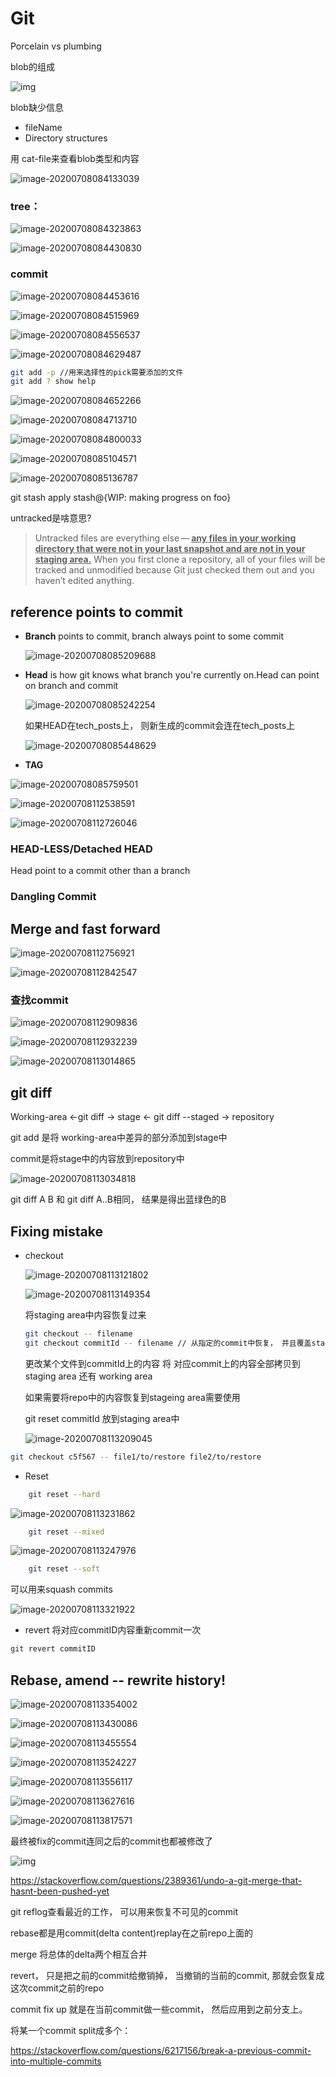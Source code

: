 # Git

Porcelain vs plumbing

blob的组成

![img](https://raw.githubusercontent.com/EdgeWalkerr/images/master/image-20200708083924482.png?token=ADGPFSHOVZNPFPW75ZQX7M27CAFLO)



blob缺少信息

- fileName
- Directory structures

用 cat-file来查看blob类型和内容

![image-20200708084133039](https://raw.githubusercontent.com/EdgeWalkerr/images/master/image-20200708084133039.png?token=ADGPFSHGVVLWAOGIYT7A4727AULJQ)

### tree：

![image-20200708084323863](https://raw.githubusercontent.com/EdgeWalkerr/images/master/image-20200708084323863.png?token=ADGPFSAFOYXW3EVN3RJ7PGK7AULO2)

![image-20200708084430830](https://raw.githubusercontent.com/EdgeWalkerr/images/master/image-20200708084430830.png?token=ADGPFSDXTTM2HS5ZVDQIAGS7AULTA)

### commit

![image-20200708084453616](https://raw.githubusercontent.com/EdgeWalkerr/images/master/image-20200708084453616.png?token=ADGPFSAC7UMTR3CNI6GLZIK7AULUM)

![image-20200708084515969](https://raw.githubusercontent.com/EdgeWalkerr/images/master/image-20200708084515969.png?token=ADGPFSDLSYFODRAZXZC7GPC7AULVY)

![image-20200708084556537](https://raw.githubusercontent.com/EdgeWalkerr/images/master/image-20200708084556537.png?token=ADGPFSHUOPEOK4W2NPPORIC7AULYO)



![image-20200708084629487](https://raw.githubusercontent.com/EdgeWalkerr/images/master/image-20200708084629487.png?token=ADGPFSANBBDNH2OZCB5X75S7AUL2O)

```bash
git add -p //用来选择性的pick需要添加的文件
git add ? show help
```

![image-20200708084652266](https://raw.githubusercontent.com/EdgeWalkerr/images/master/image-20200708084652266.png?token=ADGPFSFGCSOMWQJGOWYIYKK7AUL3Y)

![image-20200708084713710](https://raw.githubusercontent.com/EdgeWalkerr/images/master/image-20200708084713710.png?token=ADGPFSAWFBSIA4E2QST5KH27AUL5E)

![image-20200708084800033](https://raw.githubusercontent.com/EdgeWalkerr/images/master/image-20200708084800033.png?token=ADGPFSBFCJSTSMWYRWERWXK7AUMAE)

![image-20200708085104571](https://raw.githubusercontent.com/EdgeWalkerr/images/master/image-20200708085104571.png?token=ADGPFSB5HHMEMCOONFXUM627AUMLU)

![image-20200708085136787](https://raw.githubusercontent.com/EdgeWalkerr/images/master/image-20200708085136787.png?token=ADGPFSHF4MD6CFEUOZEUZ5C7AUMNS)

git stash apply stash@{WIP: making progress on foo}

untracked是啥意思?

> Untracked files are everything else — **<u>any files in your working directory that were not in your last snapshot and are not in your staging area.</u>** When you first clone a repository, all of your files will be tracked and unmodified because Git just checked them out and you haven’t edited anything.

## reference points to commit

- **Branch** points to commit, branch always point to some commit

  ![image-20200708085209688](https://raw.githubusercontent.com/EdgeWalkerr/images/master/image-20200708085209688.png?token=ADGPFSC54JY6WG4BPAD2WGS7AUMPU)

- **Head** is how git knows what branch you're currently on.Head can point on branch and commit

  ![image-20200708085242254](https://raw.githubusercontent.com/EdgeWalkerr/images/master/image-20200708085242254.png?token=ADGPFSAST4MF2X3USF2PODK7AUMRW)

  如果HEAD在tech_posts上， 则新生成的commit会连在tech_posts上

  

  ![image-20200708085448629](https://raw.githubusercontent.com/EdgeWalkerr/images/master/image-20200708085448629.png?token=ADGPFSBNXJ2OIS7XTFUYH5K7AU6MS)

- **TAG**

  

![image-20200708085759501](https://raw.githubusercontent.com/EdgeWalkerr/images/master/image-20200708085759501.png?token=ADGPFSCHG4ZUSJJST7SGWX27AU6NO)

![image-20200708112538591](https://raw.githubusercontent.com/EdgeWalkerr/images/master/image-20200708112538591.png?token=ADGPFSEGQIICSYAKTMZX5H27AU6PG)

![image-20200708112726046](https://raw.githubusercontent.com/EdgeWalkerr/images/master/image-20200708112726046.png?token=ADGPFSB37RO274BK5E4X4NS7AU6V6)

### HEAD-LESS/Detached HEAD

Head point to a commit other than a branch

### Dangling Commit

## Merge and fast forward

![image-20200708112756921](https://raw.githubusercontent.com/EdgeWalkerr/images/master/image-20200708112756921.png?token=ADGPFSH754TTY3EM7EUB3Z27AU6X4)

![image-20200708112842547](https://raw.githubusercontent.com/EdgeWalkerr/images/master/image-20200708112842547.png?token=ADGPFSHTFXK2KQ3CKSH3RJK7AU622)

### 查找commit

![image-20200708112909836](https://raw.githubusercontent.com/EdgeWalkerr/images/master/image-20200708112909836.png?token=ADGPFSCSI4QQLUBEUXABK2K7AU64O)

![image-20200708112932239](https://raw.githubusercontent.com/EdgeWalkerr/images/master/image-20200708112932239.png?token=ADGPFSAQHQALXG6IYK7QQD27AU656)

![image-20200708113014865](https://raw.githubusercontent.com/EdgeWalkerr/images/master/image-20200708113014865.png?token=ADGPFSFRV3KQC2H724RCDDS7AU7AS)

## git diff

Working-area   <-git diff ->  stage <- git diff --staged ->   repository

git add 是将 working-area中差异的部分添加到stage中

commit是将stage中的内容放到repository中

![image-20200708113034818](https://raw.githubusercontent.com/EdgeWalkerr/images/master/image-20200708113034818.png?token=ADGPFSC4PHE5WE3UHPSANBK7AU7B2)

git diff A B 和 git diff A..B相同， 结果是得出蓝绿色的B

## Fixing mistake

- checkout

  ![image-20200708113121802](https://raw.githubusercontent.com/EdgeWalkerr/images/master/image-20200708113121802.png?token=ADGPFSBFKMXTER37XN4ZXE27AU7EY)

  

  ![image-20200708113149354](https://raw.githubusercontent.com/EdgeWalkerr/images/master/image-20200708113149354.png?token=ADGPFSAN5U2ZITKSJYIZJIK7AU7GO)

  将staging area中内容恢复过来

  ```bash
  git checkout -- filename
  git checkout commitId -- filename // 从指定的commit中恢复， 并且覆盖staging area中文件
  ```
	更改某个文件到commitId上的内容 将 对应commit上的内容全部拷贝到 staging area 还有 working area


  如果需要将repo中的内容恢复到stageing area需要使用

  git reset commitId 放到staging area中 

  ![image-20200708113209045](https://raw.githubusercontent.com/EdgeWalkerr/images/master/image-20200708113209045.png?token=ADGPFSA7J2346F7DWHHKO4S7AU7HY)

```bash
git checkout c5f567 -- file1/to/restore file2/to/restore
```

- Reset

```bash
	git reset --hard
```

![image-20200708113231862](https://raw.githubusercontent.com/EdgeWalkerr/images/master/image-20200708113231862.png?token=ADGPFSGBNIQMOAQXPXQYMRK7AU7JG)


```bash
	git reset --mixed
```

![image-20200708113247976](https://raw.githubusercontent.com/EdgeWalkerr/images/master/image-20200708113247976.png?token=ADGPFSBZ5UG3IDX5XTK3H6K7AU7KQ)


```bash
	git reset --soft
```
 可以用来squash commits

![image-20200708113321922](https://raw.githubusercontent.com/EdgeWalkerr/images/master/image-20200708113321922.png?token=ADGPFSFBP5U6HO5GBVHYOGS7AU7MM)


- revert 将对应commitID内容重新commit一次

```bash
git revert commitID
```

## Rebase, amend -- rewrite history! 

![image-20200708113354002](https://raw.githubusercontent.com/EdgeWalkerr/images/master/image-20200708113354002.png?token=ADGPFSDVIET2O5GTVQ3B7EC7AU7OQ)

![image-20200708113430086](https://raw.githubusercontent.com/EdgeWalkerr/images/master/image-20200708113430086.png?token=ADGPFSBPF54EFYP3ZNIFFG27AU7QS)

![image-20200708113455554](https://raw.githubusercontent.com/EdgeWalkerr/images/master/image-20200708113455554.png?token=ADGPFSCDWK2EEMUDRE6FRGK7AU7SG)

![image-20200708113524227](https://raw.githubusercontent.com/EdgeWalkerr/images/master/image-20200708113524227.png?token=ADGPFSAAZUHHQB5KH5B62LK7AU7UA)

![image-20200708113556117](https://raw.githubusercontent.com/EdgeWalkerr/images/master/image-20200708113556117.png?token=ADGPFSATJKMETJG3ZFZJQ3K7AU7WA)

![image-20200708113627616](https://raw.githubusercontent.com/EdgeWalkerr/images/master/image-20200708113627616.png?token=ADGPFSAHOKD4OU4QEW4NDWS7AU7YC)

![image-20200708113817571](https://raw.githubusercontent.com/EdgeWalkerr/images/master/image-20200708113817571.png?token=ADGPFSDRWSEFBNOM7HFLJR27AU764)

最终被fix的commit连同之后的commit也都被修改了

![img](https://raw.githubusercontent.com/EdgeWalkerr/images/master/paste-c88d97df86466cbb69f5f9404f0cecfd333d3295.jpg?token=ADGPFSGLLEZXIFR7KLPX3OC7AVOV2)

https://stackoverflow.com/questions/2389361/undo-a-git-merge-that-hasnt-been-pushed-yet

git reflog查看最近的工作， 可以用来恢复不可见的commit

rebase都是用commit(delta content)replay在之前repo上面的

merge 将总体的delta两个相互合并

revert， 只是把之前的commit给撤销掉， 当撤销的当前的commit, 那就会恢复成这次commit之前的repo

commit fix up 就是在当前commit做一些commit， 然后应用到之前分支上。

将某一个commit split成多个：

https://stackoverflow.com/questions/6217156/break-a-previous-commit-into-multiple-commits



